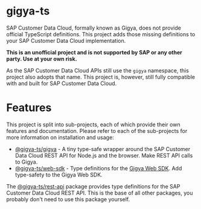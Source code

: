 # gigya-ts

SAP Customer Data Cloud, formally known as Gigya, does not provide official TypeScript definitions. This project adds those missing definitions to your SAP Customer Data Cloud implementation.

**This is an unofficial project and is not supported by SAP or any other party. Use at your own risk.**

As the SAP Customer Data Cloud APIs still use the `gigya` namespace, this project also adopts that name. This project is, however, still fully compatible with and built for SAP Customer Data Cloud.

# Features

This project is split into sub-projects, each of which provide their own features and documentation. Please refer to each of the sub-projects for more information on installation and usage:

-   [@gigya-ts/gigya](packages/gigya/README.md) - A tiny type-safe wrapper around the SAP Customer Data Cloud REST API for Node.js and the browser. Make REST API calls to Gigya.
-   [@gigya-ts/web-sdk](packages/web-sdk/README.md) - Type definitions for the [Gigya Web SDK](https://help.sap.com/docs/SAP_CUSTOMER_DATA_CLOUD/8b8d6fffe113457094a17701f63e3d6a/417f6b5e70b21014bbc5a10ce4041860.html). Add type-safety to the Gigya Web SDK.

The [@gigya-ts/rest-api](packages/rest-api/README.md) package provides type definitions for the SAP Customer Data Cloud REST API. This is the base of all other packages, you probably don't need to use this package yourself.
